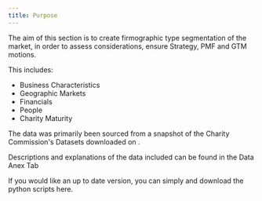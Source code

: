 ```yaml
---
title: Purpose
---
```


The aim of this section is to create firmographic type segmentation of the market, in order to assess considerations, ensure Strategy, PMF and GTM motions.

This includes:

* Business Characteristics
* Geographic Markets
* Financials
* People 
* Charity Maturity

The data was primarily been sourced from a snapshot of the Charity Commission's Datasets downloaded on .

Descriptions and explanations of the data included can be found in the Data Anex Tab

If you would like an up to date version, you can simply and download the python scripts here.